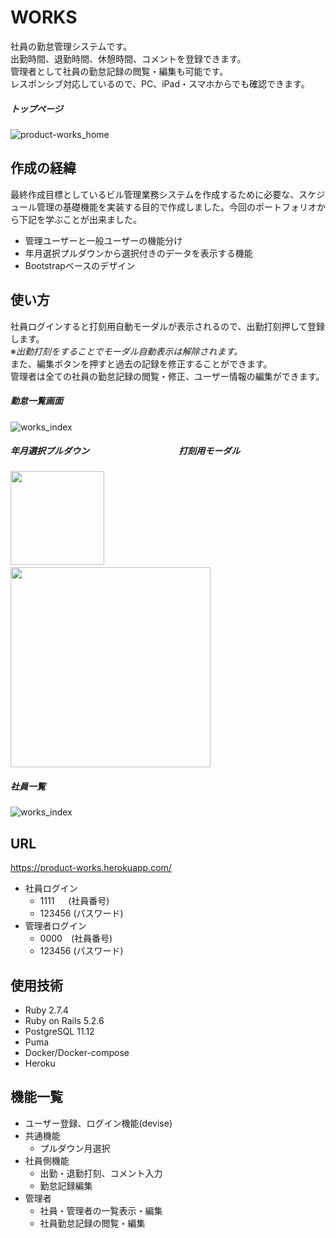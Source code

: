 # WORKS
社員の勤怠管理システムです。  
出勤時間、退勤時間、休憩時間、コメントを登録できます。  
管理者として社員の勤怠記録の閲覧・編集も可能です。  
レスポンシブ対応しているので、PC、iPad・スマホからでも確認できます。

##### トップページ
![product-works_home](https://user-images.githubusercontent.com/78526536/128114093-84301c21-1698-4c54-ab30-232fd1245bd8.png)

## 作成の経緯
最終作成目標としているビル管理業務システムを作成するために必要な、スケジュール管理の基礎機能を実装する目的で作成しました。今回のポートフォリオから下記を学ぶことが出来ました。
- 管理ユーザーと一般ユーザーの機能分け
- 年月選択プルダウンから選択付きのデータを表示する機能
- Bootstrapベースのデザイン

## 使い方
社員ログインすると打刻用自動モーダルが表示されるので、出勤打刻押して登録します。  
※*出勤打刻をすることでモーダル自動表示は解除されます。*  
また、編集ボタンを押すと過去の記録を修正することができます。  
管理者は全ての社員の勤怠記録の閲覧・修正、ユーザー情報の編集ができます。

##### 勤怠一覧画面
![works_index](https://user-images.githubusercontent.com/78526536/129916335-5378f5a2-e90f-41ff-8b1e-f6731be0d330.png)

##### 年月選択プルダウン　　　　　　　　　　    打刻用モーダル
<img src="https://user-images.githubusercontent.com/78526536/129916896-ec239603-8ac1-420b-9a4f-75eca5e5f7f3.png" width="150">　　　　　　　　
<img src="https://user-images.githubusercontent.com/78526536/129915872-2007edd2-200b-4de3-8f6d-2b5b9a293ff3.png" width="320x320">

##### 社員一覧
![works_index](https://user-images.githubusercontent.com/78526536/129918238-0d3739b5-adec-4bbd-ac1d-2eb3b6c3e307.png)
## URL
https://product-works.herokuapp.com/

 - 社員ログイン
    - 1111 &ensp;&ensp; (社員番号)
    - 123456 (パスワード)
- 管理者ログイン
  - 0000&ensp;&ensp;(社員番号)
  - 123456 (パスワード)

## 使用技術
- Ruby 2.7.4
- Ruby on Rails 5.2.6
- PostgreSQL 11.12
- Puma
- Docker/Docker-compose
- Heroku

## 機能一覧
- ユーザー登録、ログイン機能(devise)
- 共通機能
  - プルダウン月選択
- 社員側機能
  - 出勤・退勤打刻、コメント入力
  - 勤怠記録編集
- 管理者
  - 社員・管理者の一覧表示・編集
  - 社員勤怠記録の閲覧・編集
